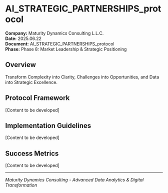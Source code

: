 ﻿# AI_STRATEGIC_PARTNERSHIPS_protocol

**Company:** Maturity Dynamics Consulting L.L.C.  
**Date:** 2025.06.22  
**Document:** AI_STRATEGIC_PARTNERSHIPS_protocol  
**Phase:** Phase 8: Market Leadership & Strategic Positioning  

## Overview
Transform Complexity into Clarity, Challenges into Opportunities, and Data into Strategic Excellence.

## Protocol Framework
[Content to be developed]

## Implementation Guidelines
[Content to be developed]

## Success Metrics
[Content to be developed]

---
*Maturity Dynamics Consulting - Advanced Data Analytics & Digital Transformation*
